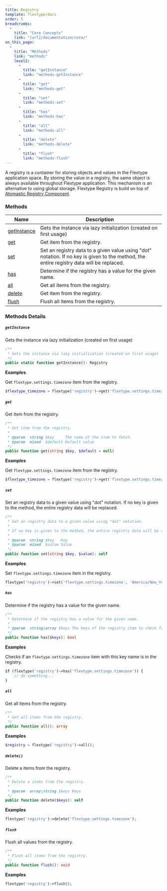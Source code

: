 ```yaml
---
title: Registry
template: flextype/docs
order: 5
breadcrumbs:
  -
    title: "Core Concepts"
    link: "[url]/documentation/core/"
on_this_page:
  -
    title: "Methods"
    link: "methods"
    level2:
      -
        title: "getInstance"
        link: "methods-getInstance"
      -
        title: "get"
        link: "methods-get"
      -
        title: "set"
        link: "methods-set"
      -
        title: "has"
        link: "methods-has"
      -
        title: "all"
        link: "methods-all"
      -
        title: "delete"
        link: "methods-delete"
      -
        title: "flush"
        link: "methods-flush"
---
```


A registry is a container for storing objects and values in the Flextype application space. By storing the value in a registry, the same object is always available throughout Flextype application. This mechanism is an alternative to using global storage. Flextype Registry is build on top of [Atomastic Registry Component](https://github.com/atomastic/registry).

### <a name="methods"></a> Methods

<table>
    <thead>
        <tr>
            <th>Name</th>
            <th>Description</th>
        </tr>
    </thead>
    <tbody>
        <tr>
            <td><a href="#methods-getInstance">getInstance</a></td>
            <td>Gets the instance via lazy initialization (created on first usage)</td>
        </tr>
        <tr>
            <td><a href="#methods-get">get</a></td>
            <td>Get item from the registry.</td>
        </tr>
        <tr>
            <td><a href="#methods-set">set</a></td>
            <td>Set an registry data to a given value using "dot" notation. If no key is given to the method, the entire registry data will be replaced.</td>
        </tr>
        <tr>
            <td><a href="#methods-has">has</a></td>
            <td>Determine if the registry has a value for the given name.</td>
        </tr>
        <tr>
            <td><a href="#methods-all">all</a></td>
            <td>Get all items from the registry.</td>
        </tr>
        <tr>
            <td><a href="#methods-delete">delete</a></td>
            <td>Get item from the registry.</td>
        </tr>
        <tr>
            <td><a href="#methods-flush">flush</a></td>
            <td>Flush all items from the registry.</td>
        </tr>
    </tbody>
</table>

### Methods Details

##### <a name="methods-getInstance"></a> `getInstance`

Gets the instance via lazy initialization (created on first usage)

```php
/**
 * Gets the instance via lazy initialization (created on first usage)
 */
public static function getInstance(): Registry
```

**Examples**

Get `flextype.settings.timezone` item from the registry.

```php
$flextype_timezone = flextype('registry')->get('flextype.settings.timezone');
```

##### <a name="methods-get"></a> `get`

Get item from the registry.

```php
/**
 * Get item from the registry.
 *
 * @param  string $key     The name of the item to fetch.
 * @param  mixed  $default Default value
 */
public function get(string $key, $default = null)
```

**Examples**

Get `flextype.settings.timezone` item from the registry.

```php
$flextype_timezone = flextype('registry')->get('flextype.settings.timezone');
```

##### <a name="methods-set"></a> `set`

Set an registry data to a given value using "dot" notation. If no key is given to the method, the entire registry data will be replaced.

```php
/**
 * Set an registry data to a given value using "dot" notation.
 *
 * If no key is given to the method, the entire registry data will be replaced.
 *
 * @param  string $key   Key
 * @param  mixed  $value Value
 */
public function set(string $key, $value): self
```

**Examples**

Set `flextype.settings.timezone` item in the registry.

```php
flextype('registry')->set('flextype.settings.timezone', 'America/New_York');
```

##### <a name="methods-has"></a> `has`

Determine if the registry has a value for the given name.

```php
/**
 * Determine if the registry has a value for the given name.
 *
 * @param  string|array $keys The keys of the registry item to check for existence.
 */
public function has($keys): bool
```

**Examples**

Checks if an `flextype.settings.timezone` item with this key name is in the registry.

```php
if (flextype('registry')->has('flextype.settings.timezone')) {
    // do something...
}
```

##### <a name="methods-all"></a> `all`

Get all items from the registry.

```php
/**
 * Get all items from the registry.
 */
public function all(): array
```

**Examples**

```php
$registry = flextype('registry')->all();
```

##### <a name="methods-delete"></a> `delete()`

Delete a items from the registry.

```php
/**
 * Delete a items from the registry.
 *
 * @param  array|string $keys Keys
 */
public function delete($keys): self
```

**Examples**

```php
flextype('registry')->delete('flextype.settings.timezone');
```

##### <a name="methods-flush"></a> `flush`

Flush all values from the registry.

```php
/**
 * Flush all items from the registry.
 */
public function flush(): void
```

**Examples**

```php
flextype('registry')->flush();
```
